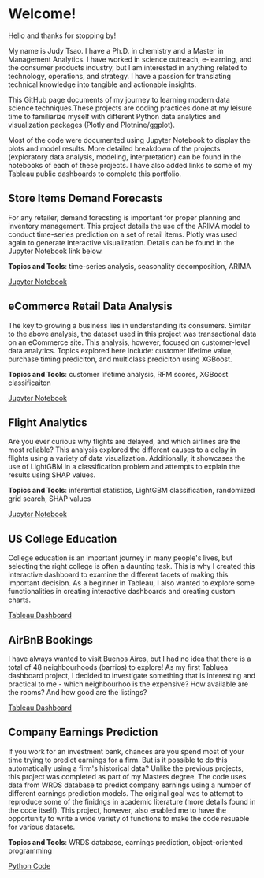 # Welcome!

Hello and thanks for stopping by! 

My name is Judy Tsao. I have a Ph.D. in chemistry and a Master in Management Analytics. I have worked in science outreach, e-learning, and the consumer products industry, but I am interested in anything related to technology, operations, and strategy. I have a passion for translating technical knowledge into tangible and actionable insights. 

This GitHub page documents of my journey to learning modern data science techniques.These projects are coding practices done at my leisure time to familiarize myself with different Python data analytics and visualization packages (Plotly and Plotnine/ggplot). 

Most of the code were documented using Jupyter Notebook to display the plots and model results. More detailed breakdown of the projects (exploratory data analysis, modeling, interpretation) can be found in the notebooks of each of these projects. I have also added links to some of my Tableau public dashboards to complete this portfolio.

## Store Items Demand Forecasts

For any retailer, demand forecsting is important for proper planning and inventory management. This project details the use of the ARIMA model to conduct time-series prediction on a set of retail items. Plotly was used again to generate interactive visualization. Details can be found in the Jupyter Notebook link below.

**Topics and Tools**: time-series analysis, seasonality decomposition, ARIMA

[Jupyter Notebook](https://github.com/tsaofa/Projects/blob/master/Demand%20Forecasting/Store%20Demand%20Forecasting.ipynb)


## eCommerce Retail Data Analysis

The key to growing a business lies in understanding its consumers. Similar to the above analysis, the dataset used in this project was transactional data on an eCommerce site. This analysis, however, focused on customer-level data analytics. Topics explored here include: customer lifetime value, purchase timing prediciton, and multiclass prediciton using XGBoost.

**Topics and Tools**: customer lifetime analysis, RFM scores, XGBoost classificaiton

[Jupyter Notebook](https://github.com/tsaofa/Projects/blob/master/eCommerce%20Analysis/eCommerce%20Analysis.ipynb)

## Flight Analytics

Are you ever curious why flights are delayed, and which airlines are the most reliable? This analysis explored the different causes to a delay in flights using a variety of data visualization. Additionally, it showcases the use of LightGBM in a classification problem and attempts to explain the results using SHAP values.

**Topics and Tools**: inferential statistics, LightGBM classification, randomized grid search, SHAP values

[Jupyter Notebook](https://github.com/tsaofa/Projects/blob/master/Flight%20Analytics/Flight%20Analytics.ipynb)

## US College Education

College education is an important journey in many people's lives, but selecting the right college is often a daunting task. This is why I created this interactive dashboard to examine the different facets of making this important decision. As a beginner in Tableau, I also  wanted to explore some functionalities in creating interactive dashboards and creating custom charts. 

[Tableau Dashboard](https://public.tableau.com/profile/judy.tsao#!/vizhome/US_Universities/Main)

## AirBnB Bookings

I have always wanted to visit Buenos Aires, but I had no idea that there is a total of 48 neighbourhoods (barrios) to explore! As my first Tabluea dashboard project, I decided to investigate something that is interesting and practical to me - which neighbourhoo is the expensive? How available are the rooms? And how good are the listings?

[Tableau Dashboard](https://public.tableau.com/profile/judy.tsao#!/vizhome/BuenosAiresAirBnB/MainPage)


## Company Earnings Prediction

If you work for an investment bank, chances are you spend most of your time trying to predict earnings for a firm. But is it possible to do this automatically using a firm's historical data? Unlike the previous projects, this project was completed as part of my Masters degree. The code uses data from WRDS database to predict company earnings using a number of different earnings prediction models. The original goal was to attempt to reproduce some of the finidngs in academic literature (more details found in the code itself). This project, however, also enabled me to have the opportunity to write a wide variety of functions to make the code resuable for various datasets.

**Topics and Tools**: WRDS database, earnings prediction, object-oriented programming

[Python Code](https://github.com/tsaofa/Projects/blob/master/Earnings%20Prediction/AccountingProject.py)


